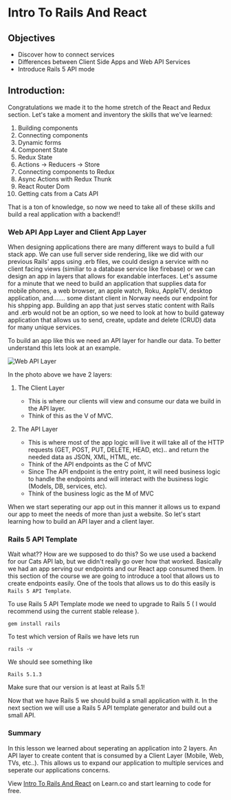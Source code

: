 # Intro To Rails And React

## Objectives

* Discover how to connect services
* Differences between Client Side Apps and Web API Services
* Introduce Rails 5 API mode

## Introduction:

Congratulations we made it to the home stretch of the React and Redux section. Let's take a moment and inventory the skills that we've learned:

1. Building components
2. Connecting components
3. Dynamic forms
4. Component State
5. Redux State 
6. Actions -> Reducers -> Store
7. Connecting components to Redux 
8. Async Actions with Redux Thunk
9. React Router Dom
10. Getting cats from a Cats API

That is a ton of knowledge, so now we need to take all of these skills and build a real application with a backend!!

### Web API App Layer and Client App Layer

When designing applications there are many different ways to build a full stack app. We can use full server side rendering, like we did with our previous Rails' apps using .erb files, we could design a service with no client facing views (similiar to a database service like firebase) or we can design an app in layers that allows for exandable interfaces. Let's assume for a minute that we need to build an application that supplies data for mobile phones, a web browser, an apple watch, Roku, AppleTV, desktop application, and....... some distant client in Norway needs our endpoint for his shpping app. Building an app that just serves static content with Rails and .erb would not be an option, so we need to look at how to build gateway application that allows us to send, create, update and delete (CRUD) data for many unique services. 

To build an app like this we need an API layer for handle our data. To better understand this lets look at an example. 

![Web API Layer](https://s3.amazonaws.com/learn-verified/api-layer-image.png)

In the photo above we have 2 layers:

1. The Client Layer

    - This is where our clients will view and consume our data we build in the API layer. 
    - Think of this as the V of MVC. 

2. The API Layer

    - This is where most of the app logic will live it will take all of the HTTP requests (GET, POST, PUT, DELETE, HEAD, etc).. and return the needed data as JSON, XML, HTML, etc. 
    - Think of the API endpoints as the C of MVC
    - Since The API endpoint is the entry point, it will need business logic to handle the endpoints and will interact with the business logic (Models, DB, services, etc). 
    - Think of the business logic as the M of MVC

When we start seperating our app out in this manner it allows us to expand our app to meet the needs of more than just a website. So let's start learning how to build an API layer and a client layer.

### Rails 5 API Template

Wait what?? How are we supposed to do this? So we use used a backend for our Cats API lab, but we didn't really go over how that worked. Basically we had an app serving our endpoints and our React app consumed them. In this section of the course we are going to introduce a tool that allows us to create endpoints easily. One of the tools that allows us to do this easily is `Rails 5 API Template`.

To use Rails 5 API Template mode we need to upgrade to Rails 5 ( I would recommend using the current stable release ). 

```
gem install rails
```

To test which version of Rails we have lets run 

```
rails -v 
```

We should see something like 

```
Rails 5.1.3
```

Make sure that our version is at least at Rails 5.1!

Now that we have Rails 5 we should build a small application with it. In the next section we will use a Rails 5 API template generator and build out a small API. 

### Summary 

In this lesson we learned about seperating an application into 2 layers. An API layer to create content that is consumed by a Client Layer (Mobile, Web, TVs, etc..). This allows us to expand our application to multiple services and seperate our applications concerns.

<p class='util--hide'>View <a href='https://learn.co/lessons/intro-to-rails-and-react'>Intro To Rails And React</a> on Learn.co and start learning to code for free.</p>
